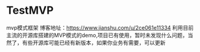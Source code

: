 # TestMVP
mvp模式框架 博客地址：https://www.jianshu.com/u/2ce061e11334
利用目前主流的开源库搭建的MVP模式的demo,项目已有使用，暂时未发现什么问题，当然了，有些开源库可能已经有新版本，如果你业务有需要，可以更新
